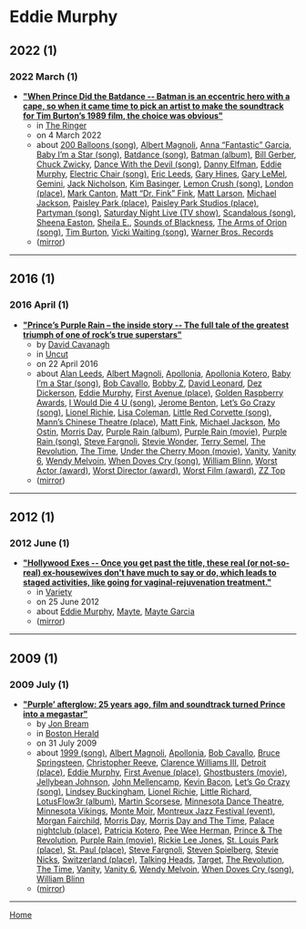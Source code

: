 # Eddie Murphy

## 2022 (1)

### 2022 March (1)

 - [**"When Prince Did the Batdance -- Batman is an eccentric hero with a cape, so when it came time to pick an artist to make the soundtrack for Tim Burton’s 1989 film, the choice was obvious"**](https://www.theringer.com/movies/2022/3/4/22960026/prince-batman-soundtrack-oral-history-batdance)
    - in [The Ringer](../../publications/the-ringer/index.md)
    - on 4 March 2022
    - about [200 Balloons (song)](../../topics/song/200-balloons/index.md), [Albert Magnoli](../../topics/albert-magnoli/index.md), [Anna “Fantastic” Garcia](../../topics/anna-fantastic-garcia/index.md), [Baby I’m a Star (song)](../../topics/song/baby-i-m-a-star/index.md), [Batdance (song)](../../topics/song/batdance/index.md), [Batman (album)](../../topics/album/batman/index.md), [Bill Gerber](../../topics/bill-gerber/index.md), [Chuck Zwicky](../../topics/chuck-zwicky/index.md), [Dance With the Devil (song)](../../topics/song/dance-with-the-devil/index.md), [Danny Elfman](../../topics/danny-elfman/index.md), [Eddie Murphy](../../topics/eddie-murphy/index.md), [Electric Chair (song)](../../topics/song/electric-chair/index.md), [Eric Leeds](../../topics/eric-leeds/index.md), [Gary Hines](../../topics/gary-hines/index.md), [Gary LeMel](../../topics/gary-lemel/index.md), [Gemini](../../topics/gemini/index.md), [Jack Nicholson](../../topics/jack-nicholson/index.md), [Kim Basinger](../../topics/kim-basinger/index.md), [Lemon Crush (song)](../../topics/song/lemon-crush/index.md), [London (place)](../../topics/place/london/index.md), [Mark Canton](../../topics/mark-canton/index.md), [Matt “Dr. Fink” Fink](../../topics/matt-dr-fink-fink/index.md), [Matt Larson](../../topics/matt-larson/index.md), [Michael Jackson](../../topics/michael-jackson/index.md), [Paisley Park (place)](../../topics/place/paisley-park/index.md), [Paisley Park Studios (place)](../../topics/place/paisley-park-studios/index.md), [Partyman (song)](../../topics/song/partyman/index.md), [Saturday Night Live (TV show)](../../topics/tv-show/saturday-night-live/index.md), [Scandalous (song)](../../topics/song/scandalous/index.md), [Sheena Easton](../../topics/sheena-easton/index.md), [Sheila E.](../../topics/sheila-e/index.md), [Sounds of Blackness](../../topics/sounds-of-blackness/index.md), [The Arms of Orion (song)](../../topics/song/the-arms-of-orion/index.md), [Tim Burton](../../topics/tim-burton/index.md), [Vicki Waiting (song)](../../topics/song/vicki-waiting/index.md), [Warner Bros. Records](../../topics/warner-bros-records/index.md)
    - ([mirror](https://web.archive.org/web/*/https://www.theringer.com/movies/2022/3/4/22960026/prince-batman-soundtrack-oral-history-batdance))

----

## 2016 (1)

### 2016 April (1)

 - [**"Prince’s Purple Rain – the inside story -- The full tale of the greatest triumph of one of rock’s true superstars"**](https://www.uncut.co.uk/features/princes-purple-rain-inside-story-73861/)
    - by [David Cavanagh](../../authors/david-cavanagh/index.md)
    - in [Uncut](../../publications/uncut/index.md)
    - on 22 April 2016
    - about [Alan Leeds](../../topics/alan-leeds/index.md), [Albert Magnoli](../../topics/albert-magnoli/index.md), [Apollonia](../../topics/apollonia/index.md), [Apollonia Kotero](../../topics/apollonia-kotero/index.md), [Baby I’m a Star (song)](../../topics/song/baby-i-m-a-star/index.md), [Bob Cavallo](../../topics/bob-cavallo/index.md), [Bobby Z](../../topics/bobby-z/index.md), [David Leonard](../../topics/david-leonard/index.md), [Dez Dickerson](../../topics/dez-dickerson/index.md), [Eddie Murphy](../../topics/eddie-murphy/index.md), [First Avenue (place)](../../topics/place/first-avenue/index.md), [Golden Raspberry Awards](../../topics/golden-raspberry-awards/index.md), [I Would Die 4 U (song)](../../topics/song/i-would-die-4-u/index.md), [Jerome Benton](../../topics/jerome-benton/index.md), [Let’s Go Crazy (song)](../../topics/song/let-s-go-crazy/index.md), [Lionel Richie](../../topics/lionel-richie/index.md), [Lisa Coleman](../../topics/lisa-coleman/index.md), [Little Red Corvette (song)](../../topics/song/little-red-corvette/index.md), [Mann’s Chinese Theatre (place)](../../topics/place/mann-s-chinese-theatre/index.md), [Matt Fink](../../topics/matt-fink/index.md), [Michael Jackson](../../topics/michael-jackson/index.md), [Mo Ostin](../../topics/mo-ostin/index.md), [Morris Day](../../topics/morris-day/index.md), [Purple Rain (album)](../../topics/album/purple-rain/index.md), [Purple Rain (movie)](../../topics/movie/purple-rain/index.md), [Purple Rain (song)](../../topics/song/purple-rain/index.md), [Steve Fargnoli](../../topics/steve-fargnoli/index.md), [Stevie Wonder](../../topics/stevie-wonder/index.md), [Terry Semel](../../topics/terry-semel/index.md), [The Revolution](../../topics/the-revolution/index.md), [The Time](../../topics/the-time/index.md), [Under the Cherry Moon (movie)](../../topics/movie/under-the-cherry-moon/index.md), [Vanity](../../topics/vanity/index.md), [Vanity 6](../../topics/vanity-6/index.md), [Wendy Melvoin](../../topics/wendy-melvoin/index.md), [When Doves Cry (song)](../../topics/song/when-doves-cry/index.md), [William Blinn](../../topics/william-blinn/index.md), [Worst Actor (award)](../../topics/award/worst-actor/index.md), [Worst Director (award)](../../topics/award/worst-director/index.md), [Worst Film (award)](../../topics/award/worst-film/index.md), [ZZ Top](../../topics/zz-top/index.md)
    - ([mirror](https://web.archive.org/web/*/https://www.uncut.co.uk/features/princes-purple-rain-inside-story-73861/))

----

## 2012 (1)

### 2012 June (1)

 - [**"Hollywood Exes -- Once you get past the title, these real (or not-so-real) ex-housewives don't have much to say or do, which leads to staged activities, like going for vaginal-rejuvenation treatment."**](https://variety.com/2012/tv/reviews/hollywood-exes-1117947822/)
    - in [Variety](../../publications/variety/index.md)
    - on 25 June 2012
    - about [Eddie Murphy](../../topics/eddie-murphy/index.md), [Mayte](../../topics/mayte/index.md), [Mayte Garcia](../../topics/mayte-garcia/index.md)
    - ([mirror](https://web.archive.org/web/*/https://variety.com/2012/tv/reviews/hollywood-exes-1117947822/))

----

## 2009 (1)

### 2009 July (1)

 - [**"Purple’ afterglow: 25 years ago, film and soundtrack turned Prince into a megastar"**](https://www.bostonherald.com/2009/07/31/purple-afterglow-25-years-ago-film-and-soundtrack-turned-prince-into-a-megastar/)
    - by [Jon Bream](../../authors/jon-bream/index.md)
    - in [Boston Herald](../../publications/boston-herald/index.md)
    - on 31 July 2009
    - about [1999 (song)](../../topics/song/1999/index.md), [Albert Magnoli](../../topics/albert-magnoli/index.md), [Apollonia](../../topics/apollonia/index.md), [Bob Cavallo](../../topics/bob-cavallo/index.md), [Bruce Springsteen](../../topics/bruce-springsteen/index.md), [Christopher Reeve](../../topics/christopher-reeve/index.md), [Clarence Williams III](../../topics/clarence-williams-iii/index.md), [Detroit (place)](../../topics/place/detroit/index.md), [Eddie Murphy](../../topics/eddie-murphy/index.md), [First Avenue (place)](../../topics/place/first-avenue/index.md), [Ghostbusters (movie)](../../topics/movie/ghostbusters/index.md), [Jellybean Johnson](../../topics/jellybean-johnson/index.md), [John Mellencamp](../../topics/john-mellencamp/index.md), [Kevin Bacon](../../topics/kevin-bacon/index.md), [Let’s Go Crazy (song)](../../topics/song/let-s-go-crazy/index.md), [Lindsey Buckingham](../../topics/lindsey-buckingham/index.md), [Lionel Richie](../../topics/lionel-richie/index.md), [Little Richard](../../topics/little-richard/index.md), [LotusFlow3r (album)](../../topics/album/lotusflow3r/index.md), [Martin Scorsese](../../topics/martin-scorsese/index.md), [Minnesota Dance Theatre](../../topics/minnesota-dance-theatre/index.md), [Minnesota Vikings](../../topics/minnesota-vikings/index.md), [Monte Moir](../../topics/monte-moir/index.md), [Montreux Jazz Festival (event)](../../topics/event/montreux-jazz-festival/index.md), [Morgan Fairchild](../../topics/morgan-fairchild/index.md), [Morris Day](../../topics/morris-day/index.md), [Morris Day and The Time](../../topics/morris-day-and-the-time/index.md), [Palace nightclub (place)](../../topics/place/palace-nightclub/index.md), [Patricia Kotero](../../topics/patricia-kotero/index.md), [Pee Wee Herman](../../topics/pee-wee-herman/index.md), [Prince & The Revolution](../../topics/prince-the-revolution/index.md), [Purple Rain (movie)](../../topics/movie/purple-rain/index.md), [Rickie Lee Jones](../../topics/rickie-lee-jones/index.md), [St. Louis Park (place)](../../topics/place/st-louis-park/index.md), [St. Paul (place)](../../topics/place/st-paul/index.md), [Steve Fargnoli](../../topics/steve-fargnoli/index.md), [Steven Spielberg](../../topics/steven-spielberg/index.md), [Stevie Nicks](../../topics/stevie-nicks/index.md), [Switzerland (place)](../../topics/place/switzerland/index.md), [Talking Heads](../../topics/talking-heads/index.md), [Target](../../topics/target/index.md), [The Revolution](../../topics/the-revolution/index.md), [The Time](../../topics/the-time/index.md), [Vanity](../../topics/vanity/index.md), [Vanity 6](../../topics/vanity-6/index.md), [Wendy Melvoin](../../topics/wendy-melvoin/index.md), [When Doves Cry (song)](../../topics/song/when-doves-cry/index.md), [William Blinn](../../topics/william-blinn/index.md)
    - ([mirror](https://web.archive.org/web/*/https://www.bostonherald.com/2009/07/31/purple-afterglow-25-years-ago-film-and-soundtrack-turned-prince-into-a-megastar/))

----

[Home](../index.md)
